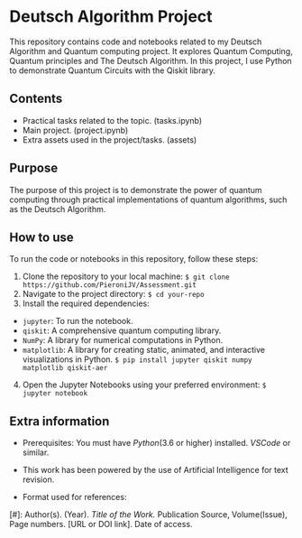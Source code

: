 # Deutsch Algorithm Project

This repository contains code and notebooks related to my Deutsch Algorithm and Quantum computing project. It explores Quantum Computing, Quantum principles and The Deutsch Algorithm. In this project, I use Python to demonstrate Quantum Circuits with the Qiskit library.

## Contents

- Practical tasks related to the topic. (tasks.ipynb)
- Main project. (project.ipynb)
- Extra assets used in the project/tasks. (assets)

## Purpose

The purpose of this project is to demonstrate the power of quantum computing through practical implementations of quantum algorithms, such as the Deutsch Algorithm.

## How to use

To run the code or notebooks in this repository, follow these steps:

1. Clone the repository to your local machine:
`$ git clone https://github.com/PieroniJV/Assessment.git`
2. Navigate to the project directory:
`$ cd your-repo`
3. Install the required dependencies:
- `jupyter`: To run the notebook.
- `qiskit`: A comprehensive quantum computing library.
- `NumPy`:  A library for numerical computations in Python.
- `matplotlib`: A library for creating static, animated, and interactive visualizations in Python.
`$ pip install jupyter qiskit numpy matplotlib qiskit-aer`
4. Open the Jupyter Notebooks using your preferred environment: 
`$ jupyter notebook`

## Extra information

- Prerequisites: You must have *Python*(3.6 or higher) installed. *VSCode* or similar. 

- This work has been powered by the use of Artificial Intelligence for text revision.

- Format used for references: 

[#]: Author(s). (Year). *Title of the Work.* Publication Source, Volume(Issue), Page numbers. [URL or DOI link]. Date of access.
